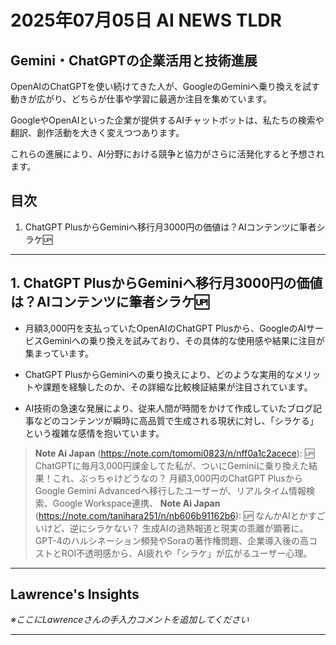 # 2025年07月05日 AI NEWS TLDR

## Gemini・ChatGPTの企業活用と技術進展

OpenAIのChatGPTを使い続けてきた人が、GoogleのGeminiへ乗り換えを試す動きが広がり、どちらが仕事や学習に最適か注目を集めています。

GoogleやOpenAIといった企業が提供するAIチャットボットは、私たちの検索や翻訳、創作活動を大きく変えつつあります。

これらの進展により、AI分野における競争と協力がさらに活発化すると予想されます。

## 目次

1. ChatGPT PlusからGeminiへ移行月3000円の価値は？AIコンテンツに筆者シラケ🆙

---

## 1. ChatGPT PlusからGeminiへ移行月3000円の価値は？AIコンテンツに筆者シラケ🆙

- 月額3,000円を支払っていたOpenAIのChatGPT Plusから、GoogleのAIサービスGeminiへの乗り換えを試みており、その具体的な使用感や結果に注目が集まっています。

- ChatGPT PlusからGeminiへの乗り換えにより、どのような実用的なメリットや課題を経験したのか、その詳細な比較検証結果が注目されています。

- AI技術の急速な発展により、従来人間が時間をかけて作成していたブログ記事などのコンテンツが瞬時に高品質で生成される現状に対し、「シラケる」という複雑な感情を抱いています。

> **Note Ai Japan** (https://note.com/tomomi0823/n/nff0a1c2acece): 🆙 ChatGPTに毎月3,000円課金してた私が、ついにGeminiに乗り換えた結果！これ、ぶっちゃけどうなの？
> 月額3,000円のChatGPT PlusからGoogle Gemini Advancedへ移行したユーザーが、リアルタイム情報検索、Google Workspace連携、
> **Note Ai Japan** (https://note.com/tanihara251/n/nb606b91162b6): 🆙 なんかAIとかすごいけど、逆にシラケない？
> 生成AIの過熱報道と現実の乖離が顕著に。GPT-4のハルシネーション頻発やSoraの著作権問題、企業導入後の高コストとROI不透明感から、AI疲れや「シラケ」が広がるユーザー心理。

---

## Lawrence's Insights

*※ここにLawrenceさんの手入力コメントを追加してください*

---
